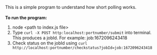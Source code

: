 This is a simple program to understand how short polling works. <br>
<br>
**To run the program:**

1. node \<path to index.js file>
2. Type `curl -X POST http:localhost:portnumber/submit` into terminal. This produces a jobId. For example: job:1672096243418
3. Check status on the jobId using `curl http://localhost:portnumber/checkstatus?jobId=job:1672096243418`
